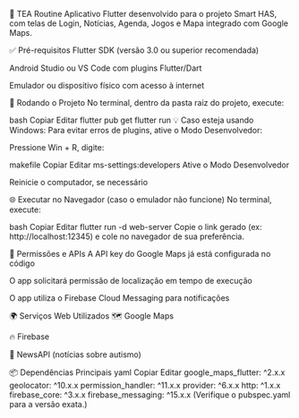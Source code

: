 📱 TEA Routine
Aplicativo Flutter desenvolvido para o projeto Smart HAS, com telas de Login, Notícias, Agenda, Jogos e Mapa integrado com Google Maps.

✅ Pré-requisitos
Flutter SDK (versão 3.0 ou superior recomendada)

Android Studio ou VS Code com plugins Flutter/Dart

Emulador ou dispositivo físico com acesso à internet

🚀 Rodando o Projeto
No terminal, dentro da pasta raiz do projeto, execute:

bash
Copiar
Editar
flutter pub get
flutter run
💡 Caso esteja usando Windows:
Para evitar erros de plugins, ative o Modo Desenvolvedor:

Pressione Win + R, digite:

makefile
Copiar
Editar
ms-settings:developers
Ative o Modo Desenvolvedor

Reinicie o computador, se necessário

🌐 Executar no Navegador (caso o emulador não funcione)
No terminal, execute:

bash
Copiar
Editar
flutter run -d web-server
Copie o link gerado (ex: http://localhost:12345) e cole no navegador de sua preferência.

🔐 Permissões e APIs
A API key do Google Maps já está configurada no código

O app solicitará permissão de localização em tempo de execução

O app utiliza o Firebase Cloud Messaging para notificações

🌍 Serviços Web Utilizados
🗺️ Google Maps

🔥 Firebase

📰 NewsAPI (notícias sobre autismo)

📦 Dependências Principais
yaml
Copiar
Editar
google_maps_flutter: ^2.x.x
geolocator: ^10.x.x
permission_handler: ^11.x.x
provider: ^6.x.x
http: ^1.x.x
firebase_core: ^3.x.x
firebase_messaging: ^15.x.x
(Verifique o pubspec.yaml para a versão exata.)



